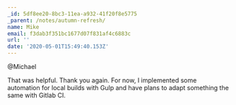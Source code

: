 ```yaml
---
_id: 5df8ee20-8bc3-11ea-a932-41f20f8e5775
_parent: /notes/autumn-refresh/
name: Mike
email: f3dab3f351bc1677d07f831af4c6883c
url: ''
date: '2020-05-01T15:49:40.153Z'
---
```

@Michael

That was helpful. Thank you again. For now, I implemented some automation for local builds with Gulp and have plans to adapt something the same with Gitlab CI.
